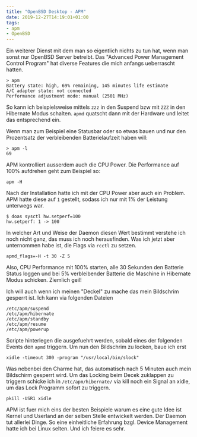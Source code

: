 ```yaml
---
title: "OpenBSD Desktop - APM"
date: 2019-12-27T14:19:01+01:00
tags:
- apm
- OpenBSD
---
```


Ein weiterer Dienst mit dem man so eigentlich nichts zu tun hat, wenn man
sonst nur OpenBSD Server betreibt. Das "Advanced Power Management Control
Program" hat diverse Features die mich anfangs ueberrascht hatten.

```
> apm
Battery state: high, 69% remaining, 145 minutes life estimate
A/C adapter state: not connected
Performance adjustment mode: manual (2501 MHz)
```

So kann ich beispielsweise mittels `zzz` in den Suspend bzw mit `ZZZ` in den
Hibernate Modus schalten. `apmd` quatscht dann mit der Hardware und leitet
das entsprechend ein.

Wenn man zum Beispiel eine Statusbar oder so etwas bauen und nur den
Prozentsatz der verbleibenden Batterielaufzeit haben will:

```
> apm -l
69
```

APM kontrolliert ausserdem auch die CPU Power. Die Performance auf 100%
aufdrehen geht zum Beispiel so:

```
apm -H
```

Nach der Installation hatte ich mit der CPU Power aber auch ein Problem. APM
hatte diese auf `1` gestellt, sodass ich nur mit 1% der Leistung unterwegs
war.

```
$ doas sysctl hw.setperf=100
hw.setperf: 1 -> 100
```

In welcher Art und Weise der Daemon diesen Wert bestimmt verstehe ich noch
nicht ganz, das muss ich noch herausfinden. Was ich jetzt aber unternommen
habe ist, die Flags via `rcctl` zu setzen.

```
apmd_flags=-H -t 30 -Z 5
```
Also, CPU Performance mit 100% starten, alle 30 Sekunden den Batterie Status
loggen und bei 5% verbleibender Batterie die Maschine in Hibernate Modus
schicken. Ziemlich geil!

Ich will auch wenn ich meinen "Deckel" zu mache das mein Bildschrim gesperrt
ist. Ich kann via folgenden Dateien


```
/etc/apm/suspend
/etc/apm/hibernate
/etc/apm/standby
/etc/apm/resume
/etc/apm/powerup
```

Scripte hinterlegen die ausgefuehrt werden, sobald eines der folgenden Events
den `apmd` triggern. Um nun den Bildschrim zu locken, baue ich erst

```
xidle -timeout 300 -program "/usr/local/bin/slock"
```

Was nebenbei den Charme hat, das automatisch nach 5 Minuten auch mein
Bildschirm gesperrt wird.  Um das Locking beim Decek zuklappen zu triggern
schicke ich in `/etc/apm/hibernate/` via kill noch ein Signal an xidle, um
das Lock Programm sofort zu triggern.

```
pkill -USR1 xidle
```

APM ist fuer mich eins der besten Beispiele warum es eine gute Idee ist
Kernel und Userland an der selben Stelle entwickelt werden. Der Daemon tut
allerlei Dinge. So eine einheitliche Erfahrung bzgl. Device Management hatte
ich bei Linux selten. Und ich feiere es sehr.


